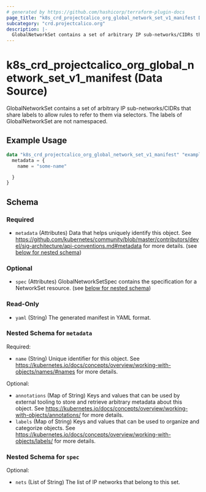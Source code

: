 ```yaml
---
# generated by https://github.com/hashicorp/terraform-plugin-docs
page_title: "k8s_crd_projectcalico_org_global_network_set_v1_manifest Data Source - terraform-provider-k8s"
subcategory: "crd.projectcalico.org"
description: |-
  GlobalNetworkSet contains a set of arbitrary IP sub-networks/CIDRs that share labels to allow rules to refer to them via selectors. The labels of GlobalNetworkSet are not namespaced.
---
```


# k8s_crd_projectcalico_org_global_network_set_v1_manifest (Data Source)

GlobalNetworkSet contains a set of arbitrary IP sub-networks/CIDRs that share labels to allow rules to refer to them via selectors. The labels of GlobalNetworkSet are not namespaced.

## Example Usage

```terraform
data "k8s_crd_projectcalico_org_global_network_set_v1_manifest" "example" {
  metadata = {
    name = "some-name"

  }
}
```

<!-- schema generated by tfplugindocs -->
## Schema

### Required

- `metadata` (Attributes) Data that helps uniquely identify this object. See https://github.com/kubernetes/community/blob/master/contributors/devel/sig-architecture/api-conventions.md#metadata for more details. (see [below for nested schema](#nestedatt--metadata))

### Optional

- `spec` (Attributes) GlobalNetworkSetSpec contains the specification for a NetworkSet resource. (see [below for nested schema](#nestedatt--spec))

### Read-Only

- `yaml` (String) The generated manifest in YAML format.

<a id="nestedatt--metadata"></a>
### Nested Schema for `metadata`

Required:

- `name` (String) Unique identifier for this object. See https://kubernetes.io/docs/concepts/overview/working-with-objects/names/#names for more details.

Optional:

- `annotations` (Map of String) Keys and values that can be used by external tooling to store and retrieve arbitrary metadata about this object. See https://kubernetes.io/docs/concepts/overview/working-with-objects/annotations/ for more details.
- `labels` (Map of String) Keys and values that can be used to organize and categorize objects. See https://kubernetes.io/docs/concepts/overview/working-with-objects/labels/ for more details.


<a id="nestedatt--spec"></a>
### Nested Schema for `spec`

Optional:

- `nets` (List of String) The list of IP networks that belong to this set.

